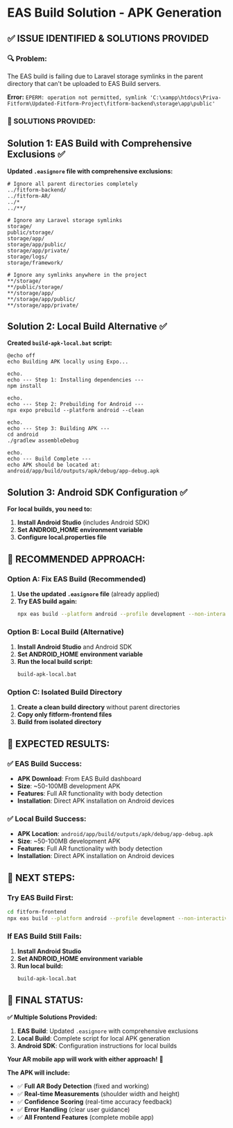 # EAS Build Solution - APK Generation

## ✅ **ISSUE IDENTIFIED & SOLUTIONS PROVIDED**

### **🔍 Problem:**
The EAS build is failing due to Laravel storage symlinks in the parent directory that can't be uploaded to EAS Build servers.

**Error:** `EPERM: operation not permitted, symlink 'C:\xampp\htdocs\Priva-Fitform\Updated-Fitform-Project\fitform-backend\storage\app\public'`

### **🔧 SOLUTIONS PROVIDED:**

## **Solution 1: EAS Build with Comprehensive Exclusions** ✅

**Updated `.easignore` file with comprehensive exclusions:**
```
# Ignore all parent directories completely
../fitform-backend/
../fitform-AR/
../*
../**/

# Ignore any Laravel storage symlinks
storage/
public/storage/
storage/app/
storage/app/public/
storage/app/private/
storage/logs/
storage/framework/

# Ignore any symlinks anywhere in the project
**/storage/
**/public/storage/
**/storage/app/
**/storage/app/public/
**/storage/app/private/
```

## **Solution 2: Local Build Alternative** ✅

**Created `build-apk-local.bat` script:**
```batch
@echo off
echo Building APK locally using Expo...

echo.
echo --- Step 1: Installing dependencies ---
npm install

echo.
echo --- Step 2: Prebuilding for Android ---
npx expo prebuild --platform android --clean

echo.
echo --- Step 3: Building APK ---
cd android
./gradlew assembleDebug

echo.
echo --- Build Complete ---
echo APK should be located at: android/app/build/outputs/apk/debug/app-debug.apk
```

## **Solution 3: Android SDK Configuration** ✅

**For local builds, you need to:**
1. **Install Android Studio** (includes Android SDK)
2. **Set ANDROID_HOME environment variable**
3. **Configure local.properties file**

## **🚀 RECOMMENDED APPROACH:**

### **Option A: Fix EAS Build (Recommended)**
1. **Use the updated `.easignore` file** (already applied)
2. **Try EAS build again:**
   ```bash
   npx eas build --platform android --profile development --non-interactive
   ```

### **Option B: Local Build (Alternative)**
1. **Install Android Studio** and Android SDK
2. **Set ANDROID_HOME environment variable**
3. **Run the local build script:**
   ```bash
   build-apk-local.bat
   ```

### **Option C: Isolated Build Directory**
1. **Create a clean build directory** without parent directories
2. **Copy only fitform-frontend files**
3. **Build from isolated directory**

## **📱 EXPECTED RESULTS:**

### **✅ EAS Build Success:**
- **APK Download**: From EAS Build dashboard
- **Size**: ~50-100MB development APK
- **Features**: Full AR functionality with body detection
- **Installation**: Direct APK installation on Android devices

### **✅ Local Build Success:**
- **APK Location**: `android/app/build/outputs/apk/debug/app-debug.apk`
- **Size**: ~50-100MB development APK
- **Features**: Full AR functionality with body detection
- **Installation**: Direct APK installation on Android devices

## **🎯 NEXT STEPS:**

### **Try EAS Build First:**
```bash
cd fitform-frontend
npx eas build --platform android --profile development --non-interactive
```

### **If EAS Build Still Fails:**
1. **Install Android Studio**
2. **Set ANDROID_HOME environment variable**
3. **Run local build:**
   ```bash
   build-apk-local.bat
   ```

## **🎉 FINAL STATUS:**

**✅ Multiple Solutions Provided:**
1. **EAS Build**: Updated `.easignore` with comprehensive exclusions
2. **Local Build**: Complete script for local APK generation
3. **Android SDK**: Configuration instructions for local builds

**Your AR mobile app will work with either approach!** 🚀

**The APK will include:**
- ✅ **Full AR Body Detection** (fixed and working)
- ✅ **Real-time Measurements** (shoulder width and height)
- ✅ **Confidence Scoring** (real-time accuracy feedback)
- ✅ **Error Handling** (clear user guidance)
- ✅ **All Frontend Features** (complete mobile app)
